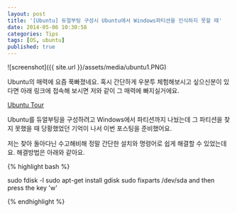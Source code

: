 ```yaml
---
layout: post
title: '[Ubuntu] 듀얼부팅 구성시 Ubuntu에서 Windows파티션을 인식하지 못할 때'
date: 2014-05-06 10:30:58
categories: Tips
tags: [OS, ubuntu]
published: true
---
```


![screenshot]({{ site.url }}/assets/media/ubuntu1.PNG)

Ubuntu의 매력에 요즘 푹빠졌네요. 혹시 간단하게 우분투 체험해보시고 싶으신분이 있다면 아래 링크에 접속해 보시면 저와 같이 그 매력에 빠지실거에요.

[Ubuntu Tour](http://www.ubuntu.com/tour/en/#)

Ubuntu를 듀얼부팅을 구성하려고 Windows에서 파티션까지 나눴는데 그 파티션을 찾지 못했을 때 당황했었던 기억이 나서 이번 포스팅을 준비했어요.

저는 찾아 돌아다닌 수고해비해 정말 간단한 설치와 명령어로 쉽게 해결할 수 있었는데요. 해결방법은 아래와 같아요.

{% highlight bash %}

sudo fdisk -l
sudo apt-get install gdisk
sudo fixparts /dev/sda
and then press the key 'w'

{% endhighlight %}
